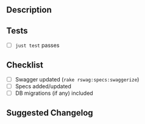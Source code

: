 ## Description

## Tests
- [ ] `just test` passes

## Checklist
- [ ] Swagger updated (`rake rswag:specs:swaggerize`)
- [ ] Specs added/updated
- [ ] DB migrations (if any) included

## Suggested Changelog